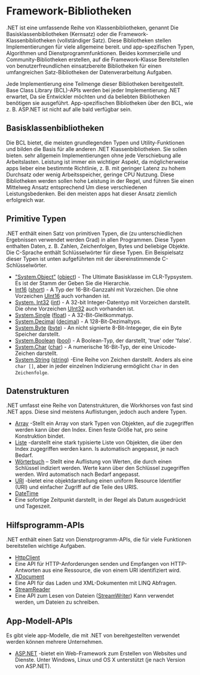 Framework-Bibliotheken
======================

.NET ist eine umfassende Reihe von Klassenbibliotheken, genannt
Die Basisklassenbibliotheken (Kernsatz) oder die Framework-Klassenbibliotheken
(vollständiger Satz).
Diese Bibliotheken stellen Implementierungen für viele allgemeine bereit.
und app-spezifischen Typen, Algorithmen und Dienstprogrammfunktionen.
Beides
kommerzielle und Community-Bibliotheken erstellen, auf die Framework-Klasse
Bereitstellen von benutzerfreundlichen einsatzbereite Bibliotheken für einen umfangreichen Satz-Bibliotheken
der Datenverarbeitung Aufgaben.

Jede Implementierung eine Teilmenge dieser Bibliotheken bereitgestellt.
Base Class Library (BCL)-APIs werden bei jeder Implementierung .NET erwartet,
Da sie Entwickler möchten und da beliebten Bibliotheken
benötigen sie ausgeführt.
App-spezifischen Bibliotheken über den BCL, wie z. B.
ASP.NET ist nicht auf alle bald verfügbar sein.

Basisklassenbibliotheken
------------------------

Die BCL bietet, die meisten grundlegenden Typen und Utility-Funktionen
und bilden die Basis für alle anderen .NET Klassenbibliotheken.
Sie sollen bieten.
sehr allgemein Implementierungen ohne jede Verschiebung alle Arbeitslasten.
Leistung ist immer ein wichtiger Aspekt, da möglicherweise apps
lieber eine bestimmte Richtlinie, z. B. mit geringer Latenz zu hohem Durchsatz oder
wenig Arbeitsspeicher, geringe CPU Nutzung.
Diese Bibliotheken werden sollen
hohe Leistung in der Regel, und führen Sie einen Mittelweg Ansatz entsprechend
Um diese verschiedenen Leistungsbedenken.
Bei den meisten apps hat dieser Ansatz
ziemlich erfolgreich war.

Primitive Typen
---------------

.NET enthält einen Satz von primitiven Typen, die (zu unterschiedlichen Ergebnissen verwendet werden
Grad) in allen Programmen.
Diese Typen enthalten Daten, z. B. Zahlen,
Zeichenfolgen, Bytes und beliebige Objekte.
Die C\-Sprache enthält Schlüsselwörter
für diese Typen.
Ein Beispielsatz dieser Typen ist unten aufgeführten mit der
übereinstimmende C\-Schlüsselwörter.

-   ["System.Object"](https://msdn.microsoft.com/library/system.object.aspx)
([object](https://msdn.microsoft.com/library/9kkx3h3c.aspx)) - The
Ultimate Basisklasse im CLR-Typsystem.
   Es ist der Stamm der
Geben Sie die Hierarchie.
-   [Int16](https://msdn.microsoft.com/library/system.int16.aspx)
([short](https://msdn.microsoft.com/library/ybs77ex4.aspx)) - A
Typ der 16-Bit-Ganzzahl mit Vorzeichen.
   Die ohne Vorzeichen
[UInt16](https://msdn.microsoft.com/en-us/library/system.uint16.aspx)
auch vorhanden ist.
-   [System. Int32](https://msdn.microsoft.com/library/system.int32.aspx)
([int](https://msdn.microsoft.com/library/5kzh1b5w.aspx)) - A 32-bit
Integer-Datentyp mit Vorzeichen darstellt.
   Die ohne Vorzeichen
[UInt32](https://msdn.microsoft.com/library/x0sksh43.aspx)
auch vorhanden ist.
-   [System.Single](https://msdn.microsoft.com/library/system.single.aspx)
([float](https://msdn.microsoft.com/library/b1e65aza.aspx)) - A
32-Bit-Gleitkommatyp.
-   [System.Decimal](https://msdn.microsoft.com/library/system.decimal.aspx)
([decimal](https://msdn.microsoft.com/library/364x0z75.aspx)) - A
128-Bit-Dezimaltyps.
-   [System.Byte](https://msdn.microsoft.com/en-us/library/system.byte.aspx)
([byte](https://msdn.microsoft.com/library/5bdb6693.aspx)) - An
nicht signierte 8-Bit-Integeger, die ein Byte Speicher darstellt.
-   [System.Boolean](https://msdn.microsoft.com/library/system.boolean.aspx)
([bool](https://msdn.microsoft.comlibrary/c8f5xwh7.aspx)) - A
Boolean-Typ, der darstellt, 'true' oder 'false'.
-   [System.Char](https://msdn.microsoft.com/library/system.char.aspx)
([char](https://msdn.microsoft.com/library/x9h8tsay.aspx)) - A
numerische 16-Bit-Typ, der eine Unicode-Zeichen darstellt.
-   [System.String](https://msdn.microsoft.com/library/system.string.aspx)
([string](https://msdn.microsoft.com/library/362314fe.aspx))
-Eine Reihe von Zeichen darstellt.
   Anders als eine `char []`, aber
in jeder einzelnen Indizierung ermöglicht `Char` in den `Zeichenfolge`.

Datenstrukturen
---------------

.NET umfasst eine Reihe von Datenstrukturen, die Workhorses von fast sind
.NET apps.
Diese sind meistens Auflistungen, jedoch auch andere
Typen.

-   [Array](https://msdn.microsoft.com/library/system.array.aspx)
-Stellt ein Array von stark Typen von Objekten, auf die zugegriffen werden kann
über den Index.
   Einen feste Größe hat, pro seine Konstruktion bindet.
-   [Liste](https://msdn.microsoft.com/library/6sh2ey19.aspx) -darstellt
eine stark typisierte Liste von Objekten, die über den Index zugegriffen werden kann.
   Is
automatisch angepasst, je nach Bedarf.
-   [Wörterbuch](https://msdn.microsoft.com/library/xfhwa508.aspx)
– Stellt eine Auflistung von Werten, die durch einen Schlüssel indiziert werden.
   Werte
kann über den Schlüssel zugegriffen werden.
   Wird automatisch nach Bedarf angepasst.
-   [URI](https://msdn.microsoft.com/library/system.uri.aspx) -bietet
eine objektdarstellung einen uniform Resource Identifier (URI) und
einfacher Zugriff auf die Teile des URIS.
-   [DateTime](https://msdn.microsoft.com/library/system.datetime.aspx)
   - Eine sofortige Zeitpunkt darstellt, in der Regel als Datum ausgedrückt und
Tageszeit.

Hilfsprogramm-APIs
------------------

.NET enthält einen Satz von Dienstprogramm-APIs, die für viele Funktionen bereitstellen
wichtige Aufgaben.

-   [HttpClient](https://msdn.microsoft.com/library/system.net.http.httpclient.aspx)
   - Eine API für HTTP-Anforderungen senden und Empfangen von HTTP-Antworten aus
eine Ressource, die von einem URI identifiziert wird.
-   [XDocument](https://msdn.microsoft.com/library/system.xml.linq.xdocument.aspx)
   - Eine API für das Laden und XML-Dokumenten mit LINQ Abfragen.
-   [StreamReader](https://msdn.microsoft.com/library/system.io.streamreader.aspx)
   - Eine API zum Lesen von Dateien
([StreamWriter](https://msdn.microsoft.com/library/system.io.stringwriter.aspx))
Kann verwendet werden, um Dateien zu schreiben.

App-Modell-APIs
---------------

Es gibt viele app-Modelle, die mit .NET von bereitgestellten verwendet werden können
mehrere Unternehmen.

-   [ASP.NET](http://asp.net) -bietet ein Web-Framework zum Erstellen von
Websites und Dienste.
   Unter Windows, Linux und OS X unterstützt
(je nach Version von ASP.NET).





